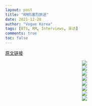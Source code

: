 ```yaml
---
layout: post
title: "RM的激烈旅途"
date: 2021-12-28
author: "Vogue Korea"
tags: [BTS, RM, Interviews, 采访]
comments: true
toc: false
---
```




[原文链接](https://www.vogue.co.kr/2021/12/21/rm%ec%9d%98-%ec%b9%98%ec%97%b4%ed%95%9c-%ec%97%ac%ec%a0%95/) 

<center>
  <img src="https://tva1.sinaimg.cn/large/008i3skNgy1gxttt3ton6j30px12wq71.jpg"> 
</center>

<center>
  <img src="https://tva1.sinaimg.cn/large/008i3skNgy1gxtttr8brcj30px12wad9.jpg"> 
</center>

<center>
  <img src="https://img.vogue.co.kr/vogue/2021/12/style_61bfef1ca5436.jpg"> 
</center>

<center>
  <img src="https://tva1.sinaimg.cn/large/008i3skNgy1gxttvp02jkj30px12w41r.jpg"> 
</center>

<center>
  <img src="https://tva1.sinaimg.cn/large/008i3skNgy1gxttw96tbej30px12wdj4.jpg"> 
</center>

<center>
  <img src="https://tva1.sinaimg.cn/large/008i3skNgy1gxttwtd222j30tt12wdoi.jpg"> 
</center>

<center>
  <img src="https://tva1.sinaimg.cn/large/008i3skNgy1gxttx8od5ej30px12wtcy.jpg"> 
</center>

<center>
  <img src="https://tva1.sinaimg.cn/large/008i3skNgy1gxttxer9l7j30px12w40x.jpg"> 
</center>


